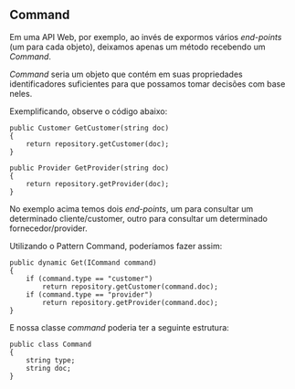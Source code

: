 ## Command

Em uma API Web, por exemplo, ao invés de expormos vários _end-points_ (um para cada objeto), deixamos apenas um método recebendo um _Command_.

_Command_ seria um objeto que contém em suas propriedades identificadores suficientes para que possamos tomar decisões com base neles.

Exemplificando, observe o código abaixo:
```
public Customer GetCustomer(string doc)
{
    return repository.getCustomer(doc);
}

public Provider GetProvider(string doc)
{
    return repository.getProvider(doc);
}
``` 

No exemplo acima temos dois _end-points_, um para consultar um determinado cliente/customer, outro para consultar um determinado fornecedor/provider.

Utilizando o Pattern Command, poderíamos fazer assim:

```
public dynamic Get(ICommand command)
{
    if (command.type == "customer")
        return repository.getCustomer(command.doc);
    if (command.type == "provider")
        return repository.getProvider(command.doc);
}
``` 

E nossa classe _command_ poderia ter a seguinte estrutura:
```
public class Command
{
    string type;
    string doc;
}
``` 